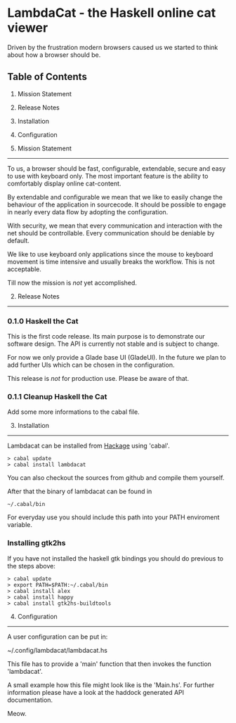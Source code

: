 LambdaCat - the Haskell online cat viewer
=========================================

Driven by the frustration modern browsers caused us we started to think about
how a browser should be.

Table of Contents
-----------------

1. Mission Statement
2. Release Notes
3. Installation
4. Configuration

1. Mission Statement
--------------------

To us, a browser should be fast, configurable, extendable, secure and easy to
use with keyboard only. The most important feature is the ability to
comfortably display online cat-content.

By extendable and configurable we mean that we like to easily change the
behaviour of the application in sourcecode. It should be possible to engage in
nearly every data flow by adopting the configuration.

With security, we mean that every communication and interaction with the net
should be controllable. Every communication should be deniable by default.

We like to use keyboard only applications since the mouse to keyboard movement
is time intensive and usually breaks the workflow. This is not acceptable.

Till now the mission is _not_ yet accomplished.

2. Release Notes
----------------

### 0.1.0 Haskell the Cat

This is the first code release. Its main purpose is to demonstrate our
software design. The API is currently not stable and is subject to change.

For now we only provide a Glade base UI (GladeUI). In the future we plan to
add further UIs which can be chosen in the configuration.

This release is _not_ for production use. Please be aware of that.

### 0.1.1 Cleanup Haskell the Cat 

Add some more informations to the cabal file. 

3. Installation
---------------

Lambdacat can be installed from [Hackage](http://hackage.haskell.org) using 
'cabal'. 

    > cabal update
    > cabal install lambdacat

You can also checkout the sources from github and compile them yourself.

After that the binary of lambdacat can be found in 

    ~/.cabal/bin

For everyday use you should include this path into your PATH enviroment
variable.

### Installing gtk2hs

If you have not installed the haskell gtk bindings you should do previous to 
the steps above:

    > cabal update
    > export PATH=$PATH:~/.cabal/bin
    > cabal install alex
    > cabal install happy
    > cabal install gtk2hs-buildtools

4. Configuration
----------------

A user configuration can be put in:

  ~/.config/lambdacat/lambdacat.hs

This file has to provide a 'main' function that then invokes the function
'lambdacat'.

A small example how this file might look like is the 'Main.hs'.
For further information please have a look at the haddock generated API
documentation.

Meow.

